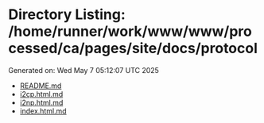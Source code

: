 # Directory Listing: /home/runner/work/www/www/processed/ca/pages/site/docs/protocol
Generated on: Wed May  7 05:12:07 UTC 2025

- [README.md](README.md)
- [i2cp.html.md](i2cp.html.md)
- [i2np.html.md](i2np.html.md)
- [index.html.md](index.html.md)
